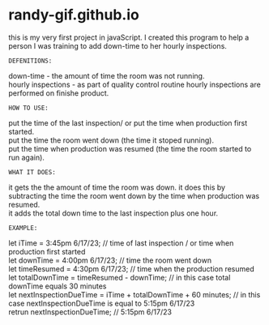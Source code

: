 # randy-gif.github.io
this is my very first project in javaScript. I created this program to help a person I was training to add down-time to her hourly inspections. <br/>

    DEFENITIONS:
down-time - the amount of time the room was not running. <br/>
hourly inspections - as part of quality control routine hourly inspections are performed on finishe product. <br/>

    HOW TO USE:
put the time of the last inspection/ or put the time when production first started. <br/>
put the time the room went down (the time it stoped running). <br/>
put the time when production was resumed (the time the room started to run again). <br/>

    WHAT IT DOES:
it gets the the amount of time the room was down. it does this by subtracting the time the room went down by the time when production was resumed. <br/>
it adds the total down time to the last inspection plus one hour.  <br/>

    EXAMPLE:
let iTime = 3:45pm 6/17/23; // time of last inspection / or time when production first started <br/>
let downTime = 4:00pm 6/17/23; // time the room went down <br/>
let timeResumed = 4:30pm 6/17/23; // time when the production resumed <br/>
let totalDownTime = timeResumed - downTime; // in this case total downTime equals 30 minutes <br/>
let nextInspectionDueTime = iTime + totalDownTime + 60 minutes; // in this case nextInspectionDueTime is equal to 5:15pm 6/17/23 <br/>
retrun nextInspectionDueTime; // 5:15pm 6/17/23 <br/>
